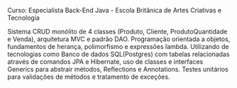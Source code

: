 Curso: Especialista Back-End Java - Escola Britânica de Artes Criativas e Tecnologia

Sistema CRUD monólito de 4 classes (Produto, Cliente, ProdutoQuantidade e Venda), arquitetura MVC e padrão DAO. Programação orientada a objetos, fundamentos de herança, polimorfismo e expressões lambda. Utilizando de tecnologias como Banco de dados SQL(Postgres) com tabelas relacionadas através de comandos JPA e Hibernate, uso de classes e interfaces Generics para abstrair métodos, Reflections e Annotations. Testes unitários para validações de métodos e tratamento de exceções. 
